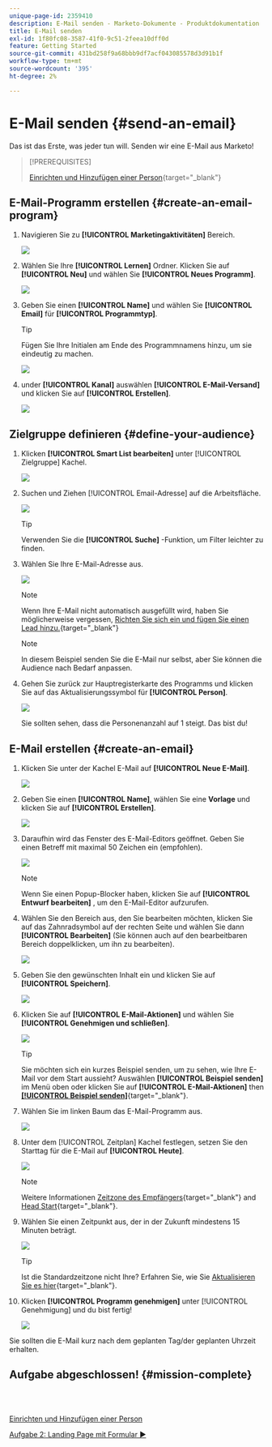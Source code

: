 ```yaml
---
unique-page-id: 2359410
description: E-Mail senden - Marketo-Dokumente - Produktdokumentation
title: E-Mail senden
exl-id: 1f80fc08-3587-41f0-9c51-2feea10dff0d
feature: Getting Started
source-git-commit: 431bd258f9a68bbb9df7acf043085578d3d91b1f
workflow-type: tm+mt
source-wordcount: '395'
ht-degree: 2%

---
```


# E-Mail senden {#send-an-email}

Das ist das Erste, was jeder tun will. Senden wir eine E-Mail aus Marketo!

>[!PREREQUISITES]
>
>[Einrichten und Hinzufügen einer Person](/help/marketo/getting-started/quick-wins/get-set-up-and-add-a-person.md){target="_blank"}

## E-Mail-Programm erstellen {#create-an-email-program}

1. Navigieren Sie zu **[!UICONTROL Marketingaktivitäten]** Bereich.

   ![](assets/send-an-email-1.png)

1. Wählen Sie Ihre **[!UICONTROL Lernen]** Ordner. Klicken Sie auf **[!UICONTROL Neu]** und wählen Sie **[!UICONTROL Neues Programm]**.

   ![](assets/send-an-email-2.png)

1. Geben Sie einen **[!UICONTROL Name]** und wählen Sie **[!UICONTROL Email]** für **[!UICONTROL Programmtyp]**.

   >[!TIP]
   >
   >Fügen Sie Ihre Initialen am Ende des Programmnamens hinzu, um sie eindeutig zu machen.

   ![](assets/send-an-email-3.png)

1. under **[!UICONTROL Kanal]** auswählen **[!UICONTROL E-Mail-Versand]** und klicken Sie auf **[!UICONTROL Erstellen]**.

   ![](assets/send-an-email-4.png)

## Zielgruppe definieren {#define-your-audience}

1. Klicken **[!UICONTROL Smart List bearbeiten]** unter [!UICONTROL Zielgruppe] Kachel.

   ![](assets/send-an-email-5.png)

1. Suchen und Ziehen [!UICONTROL Email-Adresse] auf die Arbeitsfläche.

   ![](assets/send-an-email-6.png)

   >[!TIP]
   >
   >Verwenden Sie die **[!UICONTROL Suche]** -Funktion, um Filter leichter zu finden.

1. Wählen Sie Ihre E-Mail-Adresse aus.

   ![](assets/send-an-email-7.png)

   >[!NOTE]
   >
   >Wenn Ihre E-Mail nicht automatisch ausgefüllt wird, haben Sie möglicherweise vergessen, [Richten Sie sich ein und fügen Sie einen Lead hinzu.](/help/marketo/getting-started/quick-wins/get-set-up-and-add-a-person.md){target="_blank"}

   >[!NOTE]
   >
   >In diesem Beispiel senden Sie die E-Mail nur selbst, aber Sie können die Audience nach Bedarf anpassen.

1. Gehen Sie zurück zur Hauptregisterkarte des Programms und klicken Sie auf das Aktualisierungssymbol für **[!UICONTROL Person]**.

   ![](assets/send-an-email-8.png)

   Sie sollten sehen, dass die Personenanzahl auf 1 steigt. Das bist du!

## E-Mail erstellen {#create-an-email}

1. Klicken Sie unter der Kachel E-Mail auf **[!UICONTROL Neue E-Mail]**.

   ![](assets/send-an-email-9.png)

1. Geben Sie einen **[!UICONTROL Name]**, wählen Sie eine **Vorlage** und klicken Sie auf **[!UICONTROL Erstellen]**.

   ![](assets/send-an-email-10.png)

1. Daraufhin wird das Fenster des E-Mail-Editors geöffnet. Geben Sie einen Betreff mit maximal 50 Zeichen ein (empfohlen).

   ![](assets/send-an-email-11.png)

   >[!NOTE]
   >
   >Wenn Sie einen Popup-Blocker haben, klicken Sie auf **[!UICONTROL Entwurf bearbeiten]** , um den E-Mail-Editor aufzurufen.

1. Wählen Sie den Bereich aus, den Sie bearbeiten möchten, klicken Sie auf das Zahnradsymbol auf der rechten Seite und wählen Sie dann **[!UICONTROL Bearbeiten]** (Sie können auch auf den bearbeitbaren Bereich doppelklicken, um ihn zu bearbeiten).

   ![](assets/send-an-email-12.png)

1. Geben Sie den gewünschten Inhalt ein und klicken Sie auf **[!UICONTROL Speichern]**.

   ![](assets/send-an-email-13.png)

1. Klicken Sie auf **[!UICONTROL E-Mail-Aktionen]** und wählen Sie **[!UICONTROL Genehmigen und schließen]**.

   ![](assets/send-an-email-14.png)

   >[!TIP]
   >
   >Sie möchten sich ein kurzes Beispiel senden, um zu sehen, wie Ihre E-Mail vor dem Start aussieht? Auswählen **[!UICONTROL Beispiel senden]** im Menü oben oder klicken Sie auf **[!UICONTROL E-Mail-Aktionen]** then [**[!UICONTROL Beispiel senden]**](/help/marketo/product-docs/email-marketing/general/creating-an-email/send-a-sample-email.md){target="_blank"}.

1. Wählen Sie im linken Baum das E-Mail-Programm aus.

   ![](assets/send-an-email-15.png)

1. Unter dem [!UICONTROL Zeitplan] Kachel festlegen, setzen Sie den Starttag für die E-Mail auf **[!UICONTROL Heute]**.

   ![](assets/send-an-email-16.png)

   >[!NOTE]
   >
   >Weitere Informationen [Zeitzone des Empfängers](/help/marketo/product-docs/email-marketing/email-programs/email-program-actions/scheduling-with-recipient-time-zone/schedule-email-programs-with-recipient-time-zone.md){target="_blank"} and [Head Start](/help/marketo/product-docs/email-marketing/email-programs/email-program-actions/head-start-for-email-programs.md){target="_blank"}.

1. Wählen Sie einen Zeitpunkt aus, der in der Zukunft mindestens 15 Minuten beträgt.

   ![](assets/send-an-email-17.png)

   >[!TIP]
   >
   >Ist die Standardzeitzone nicht Ihre? Erfahren Sie, wie Sie [Aktualisieren Sie es hier](/help/marketo/product-docs/administration/settings/select-your-language-locale-and-time-zone.md){target="_blank"}.

1. Klicken **[!UICONTROL Programm genehmigen]** unter [!UICONTROL Genehmigung] und du bist fertig!

   ![](assets/send-an-email-18.png)

Sie sollten die E-Mail kurz nach dem geplanten Tag/der geplanten Uhrzeit erhalten.

## Aufgabe abgeschlossen! {#mission-complete}

<br> 

[Einrichten und Hinzufügen einer Person](/help/marketo/getting-started/quick-wins/get-set-up-and-add-a-person.md)

[Aufgabe 2: Landing Page mit Formular ►](/help/marketo/getting-started/quick-wins/landing-page-with-a-form.md)

